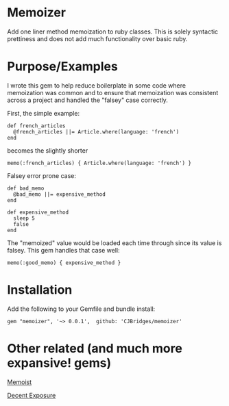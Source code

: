 # Memoizer
Add one liner method memoization to ruby classes.  This is solely syntactic prettiness and does not add much functionality over basic ruby.

# Purpose/Examples
I wrote this gem to help reduce boilerplate in some code where memoization was common and to ensure that memoization was consistent across a project and handled the "falsey" case correctly.

First, the simple example:
```
def french_articles
  @french_articles ||= Article.where(language: 'french')
end
```
becomes the slightly shorter
```
memo(:french_articles) { Article.where(language: 'french') }
```

Falsey error prone case:
```
def bad_memo
  @bad_memo ||= expensive_method
end

def expensive_method
  sleep 5
  false
end
```
The "memoized" value would be loaded each time through since its value is falsey.  This gem handles that case well:
```
memo(:good_memo) { expensive_method }
```

# Installation
Add the following to your Gemfile and bundle install:
```
gem "memoizer", '~> 0.0.1',  github: 'CJBridges/memoizer'
```

# Other related (and much more expansive! gems)
[Memoist](https://github.com/matthewrudy/memoist)

[Decent Exposure](https://github.com/hashrocket/decent_exposure)
